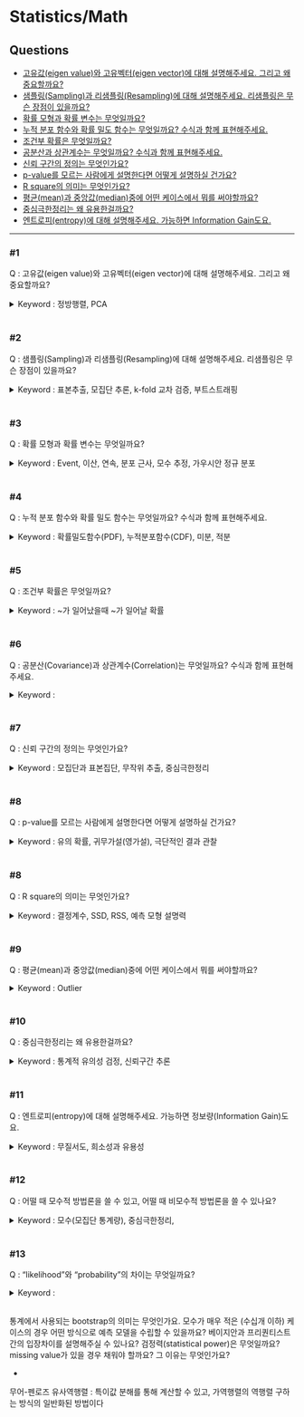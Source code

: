 # Statistics/Math

## Questions

- [고유값(eigen value)와 고유벡터(eigen vector)에 대해 설명해주세요. 그리고 왜 중요할까요?](#1)
- [샘플링(Sampling)과 리샘플링(Resampling)에 대해 설명해주세요. 리샘플링은 무슨 장점이 있을까요?](#2)
- [확률 모형과 확률 변수는 무엇일까요?](#3)
- [누적 분포 함수와 확률 밀도 함수는 무엇일까요? 수식과 함께 표현해주세요.](#4)
- [조건부 확률은 무엇일까요?](#5)
- [공분산과 상관계수는 무엇일까요? 수식과 함께 표현해주세요.](#6)
- [신뢰 구간의 정의는 무엇인가요?](#7)
- [p-value를 모르는 사람에게 설명한다면 어떻게 설명하실 건가요?](#8)
- [R square의 의미는 무엇인가요?](#9)
- [평균(mean)과 중앙값(median)중에 어떤 케이스에서 뭐를 써야할까요?](#10)  
- [중심극한정리는 왜 유용한걸까요?](#11)  
- [엔트로피(entropy)에 대해 설명해주세요. 가능하면 Information Gain도요.](#12)  

---

### #1
Q : 고유값(eigen value)와 고유벡터(eigen vector)에 대해 설명해주세요. 그리고 왜 중요할까요?
<details><summary> Keyword : 정방행렬, PCA </summary>
∟ A : 행렬은 선형변환을 위해서 많이 사용되게 하는데, 이 행렬이 방향에 대한 부분을 변환하지 못하는 벡터가 존재하는데 그 벡터가 고유벡터이다. 행렬로 인해 늘어난 상수 배수가 그 행렬의 고유벡터에 의한 고유값이라고 한다. 고유값이나 고유벡터는 정방행렬에서 사용하게 되고 이를 정방행렬이 아닌 mxn 행렬에서 적용할 수 있는것에 특이값 분해 방법이 있다. 이를 활용할 수 있는 것은 PCA(주성분 분석)에 사용하여 고차원의 벡터를 저차원의 벡터로 치환하여 사용할 수 있도록 한다.
주성분 분석(PCA), 특이값 분해(SVD), 유사 역행렬(Pseudo Inverse Matrix)_무어펜로즈

</details>
<br>

### #2
Q : 샘플링(Sampling)과 리샘플링(Resampling)에 대해 설명해주세요. 리샘플링은 무슨 장점이 있을까요?
<details><summary> Keyword : 표본추출, 모집단 추론, k-fold 교차 검증, 부트스트래핑 </summary>

∟ A : 샘플링은 표본추출을 통해 만들어진 표본집단이다. 하여 모집단의 특징을 보여줄 수는 있지만, 모집단과의 차이는 존재하게 된다. 하여 신뢰구간을 사용하여 모수(모집단의 평균, 분산 등 모집단을 표현하는 방식)의 범위를 추측할 수 있다. 리샘플링은 샘플링을 통하여 뽑아진 표본집단의 부분집합을 뽑아내어 통계량의 변동성을 확인하는 것으로, K-fold, 부트스트래핑을 예로들수 있다. 

K-fold : 샘플을 k개의 집합으로 나눠서 표본집단 내에서도 샘플링을 진행하여 통계량의 변동성을 확인할 수 있다. 머신러닝에서는 K-1개를 학습에 사용하고, 1개를 Test set으로 사용하여 검증하는 방법으로 많이 사용된다. 

부트스트래핑 : 표본집단에서 복원추출을 통하여 샘플을 꺼내어 하나의 부분집합을 만드는 방식이다.

</details>
<br>

### #3
Q : 확률 모형과 확률 변수는 무엇일까요?
<details><summary>Keyword : Event, 이산, 연속, 분포 근사, 모수 추정, 가우시안 정규 분포</summary>

∟ A : 우선 확률이란, 실생활에서 일어나는 불확실성에 대해 표현하는 수단입니다. 이런 불확실성을 숫자로 표현하여 접근하고 계산할 수 있도록 만든 것입니다. 여기서 **확률 변수**는 어떤 사건(event)가 발생했을때, 어떤 값을 확률로 표현할지 정해야하는 데, 아직 정해지지 않고 다양하게 정의할 수 있기 때문에 변수라 불립니다. 그렇기에 확률 변수는 하나의 함수처럼 보여질 수도 있습니다. 

X : 주사위를 던져서 나온 눈
X : 주사위의 눈이 1이 나올때까지 던진 횟수

위와 같이 주사위의 경우는 각 변수 값이 양의 정수로만 이뤄져있는데, 이렇게 값이 떨어져 있는 경우를 **이산 확률 변수**라고하고, 실수로 연속된 값을 갖게 되면 **연속 확률 변수**라고 합니다.

**확률 모형**은 확률 변수를 선정하고, 데이터를 수집한 이후 데이터의 발생 분포를 잘 근사하기 위한 수학적 모델링입니다. 일반적으로 $p(x|\theta)$로 사용되며, 샘플링된 데이터를 활용하여 모수를 추정하여 분포를 예측하게 됩니다. 가장 많이 사용되는 것은 가우시안 정규 분포가 많이 사용되고 있습니다.

</details>
<br>

### #4
Q : 누적 분포 함수와 확률 밀도 함수는 무엇일까요? 수식과 함께 표현해주세요.
<details><summary>Keyword : 확률밀도함수(PDF), 누적분포함수(CDF), 미분, 적분</summary>

∟ A : 
확률 변수 x가 임의의 실수 집합 B에 포함되는 사건의 확률이 음이 아닌 함수 $f$의 적분으로 주어진다고 할때, 이 때의 X를 연속확률변수라고 하며, 함수 $f(x)$를 **확률밀도함수(PDF, Probability Density Function)** 이라고 합니다. 단 실수 집합 B가 실수 전체일경우 실수 전체에 대한 확률밀도함수의 적분은 1을 만족해야 합니다.
![](https://i.imgur.com/AO6i6Sy.png)
![](https://i.imgur.com/vY6Abm1.png)

**누적분포함수(Cumulative Distribution Function, CDF)** 는 확률변수가 특정 값보다 작거나 같을 확률을 나타내는 함수입니다. 특정 값을 $a$라고 할때, 누적 분포 함수는 다음과 같이 나타낼 수 있습니다.

확률 밀도 함수와 누적 분포 함수는 미분과 적분의 관계를 갖습니다. 확률 밀도 함수를 음의 무한대에서 특정값 a 까지 적분을 하면, a 에 대한 누적 분포 함수를 얻을 수 있습니다. 반대로 누적 분포 함수를 미분하면 확률 밀도 함수를 얻을 수 있습니다.

![](https://i.imgur.com/gRG5l05.png)

</details>
<br>

### #5
Q : 조건부 확률은 무엇일까요?
<details><summary>Keyword : ~가 일어났을때 ~가 일어날 확률 </summary>

∟ A : 조건부 확률은 사건 A 가 일어났다는 전제 하에 사건 B 가 일어날 확률이다. 이는 $P(B|A) = P(B∩A) / P(A)$ 로 표현 가능하다. 이는 베이즈 정리로도 이어지게 된다. 

베이즈 정리는 사전확률과 사후확률의 관계에 대해서 서술한 것으로 새로운 증거로 갱신되는 새로운 주장에 대한 신뢰도를 의미한다. 베이즈 정리를 활용하여 시계열 추론에도 사용하였다.
이는 기존 확률론의 연역적 추론 방법에서 귀납적 추론 방법으로의 패러다임 변화를 만들었다. 

<img src="https://user-images.githubusercontent.com/77658029/149715435-2b38dfa4-2a03-4b7a-bd9a-b00a6860b5d6.png"  width="50%" height="50%"/>

</details>
<br>

### #6
Q : 공분산(Covariance)과 상관계수(Correlation)는 무엇일까요? 수식과 함께 표현해주세요. 
<details><summary>Keyword : </summary>

∟ A :
공분산은 확률변수 X의 편차와 확률변수 Y의 편차를 곱한것의 평균 값으로 두 변수간에 양의 상관관계가 있는지 음의 상관관계를 확인할 수 있다. 하지만, 공분산의 경우 변수의 크기에 따라서 값이 크게 차이나기 때문에 상관 정도를 확인하기 어렵다. 이런 부분을 개선하여 변수의 절대적 크기를 단위화 시켜서 비교한 것이 상관계수이다. 공분산에 각 확률변수의 분산을 나누어주었다. 상관계수는 그 상관성이 얼마나 큰지도 알려준다. -1 또는 1에 가까울수록 상관성이 크고 0에 가까울수록 상관성이 작은 것이다.  
![](./images/2021-09-30-13-18-01.png)
![](./images/2021-09-30-13-24-35.png)

</details>
<br>

### #7
Q : 신뢰 구간의 정의는 무엇인가요?
<details><summary>Keyword : 모집단과 표본집단, 무작위 추출, 중심극한정리</summary>

∟ A : 대부분의 경우 모집단 전체를 조사하는 것은 어렵기 때문에 표본집단을 뽑아 모집단의 특징을 추론하게 된다. 이때 확률분포의 모양과 상관없이 중심극한정리가 성립되게 되는데, 중심극한정리는 모집단에서 임의의 샘플링을 무작위로 진행하여 평균을 추출하여 그 평균값으로 분포를 나타내면 가우시안 정규 분포로 나타나게 된다. 이러한 성질을 이용해 모집단의 모수가 특정 범위안에 들어올 확률을 나타내게 되는데 그것을 신뢰구간이라고 한다. 여기서 표준정규분포에서 사용하는 Z-score를 많이 사용하게 되고,Z-score는 1.96일때 신뢰구간 95%로 많이 사용한다.

출처 : 
https://angeloyeo.github.io/2020/09/15/CLT_meaning.html
https://angeloyeo.github.io/2021/01/05/confidence_interval.html

</details>
<br>

### #8
Q : p-value를 모르는 사람에게 설명한다면 어떻게 설명하실 건가요?
<details><summary>Keyword : 유의 확률, 귀무가설(영가설), 극단적인 결과 관찰</summary>

∟ A : 
처음 가설을 설정하고 그 가설이 맞는지 확인하는 값으로 p-value를 사용해,

우선 동전에서 앞면과 뒷면의 확률이 5:5 라는 가설을 세우고 이 가정이 맞다고 생각하는거야
동전 100개를 던졌을때 모두 앞면이 나올 확률은 정말 낮겠지(1/2^100)

여기서 100개의 동전 던지는 행위를 무수히 많이 실행했을때, 모두 앞면이 나올 확률이 있을거 아니야 이 확률을 p-value라고해 
처음 가정에서는 p-value가 낮은 확률이라고 가정했는데, 이 확률이 큰 값을 가지게되면(기본적으로 0.05, 0.1 이상) 우리가 처음한 가정이 틀린거지, 만약 그 확률이 작다고 하면 그 가정은 유의미한 가정인거야

</details>
<br>

### #8
Q : R square의 의미는 무엇인가요?
<details><summary>Keyword : 결정계수, SSD, RSS, 예측 모형 설명력</summary>

∟ A : 독립변수가 종속변수에 대해 얼마만큼의 설명력을 가지게 되는지 나타내는 수치로, 평균과 비교해서 예측한 모형이 얼마나 잘 예측하는지를 나타내며 **결정계수**라고 불립니다. 예측한 모델과 실제 값들의 차이를 잔차(resudial)라고 하는데, 잔차의 제곱합을 RSS라고 하고 실제 값들의 평균과 값의 차이를 제곱하여 더한 값이 RSS라고 합니다. 수식으로 나타내면 $R^2 = (SSD - RSS)/(SSD) = 1 - RSS/SSD$
SSD(Sum of Squares of Deviations), RSS(Residiul Sum of Squares)
<img src="https://user-images.githubusercontent.com/77658029/149724023-3b98fbca-ff45-4d22-9bd2-3f20df01bd16.png"  width="50%" height="50%"/>

출처 :
https://m.blog.naver.com/PostView.naver?isHttpsRedirect=true&blogId=victoria1590&logNo=220635485424

</details>
<br>

### #9
Q : 평균(mean)과 중앙값(median)중에 어떤 케이스에서 뭐를 써야할까요?
<details><summary>Keyword : Outlier</summary>

∟ A : 대체적으로 평균을 많이 사용하지만 극단적인 값으로 인해서 평균값이 크게 움직이게 된다면 평균보단 중앙값을 사용하는 것이 더 분포를 잘 설명할 수 있다. 

만약 회사에 11명의 사람이 있는데 평균연봉을 확인할때, 제일 많이 받는 사람이 6억을 받고 나머지 사람들이 5천만원을 받는다고 했을때, 평균 연봉은 1억이 된다. 하지만 90% 이상의 사람이 5천만원을 받고 있기 때문에, 평균보단 중앙값이 더 좋은 표현력을 가진다고 할 수 있다. 

하지만 반대로 이런 극단적인 경우가 없는 경우는 평균값이 분포를 더 잘 표현할 수 있다.

</details>
<br>

### #10
Q : 중심극한정리는 왜 유용한걸까요?
<details><summary>Keyword : 통계적 유의성 검정, 신뢰구간 추론</summary>

∟ A : 표본의 크기가 커질수록 표본 평균의 분포는 모집단의 분포 모양과는 관계없이 정규분포에 가까워진다는 정리로, 서로 독립(i.i.d.)가정이 성립하고, 평균과 표준편차만 알고 있으면 분포에 대한 어떤 정보가 없더라도, 표본평균의 분포가 "어떤 모양"을 가지고 수렴하는지 알 수 있다.
중심극한정리는 통계적 유의성 검정을 위한 이론적 토대가 되어 신뢰구간을 확보해 전체 집단을 대략적으로 추론해 볼 수 있고, 어떤 가정의 유의성을 검증할 수 있다. 

출처 : 
https://namu.wiki/w/%EC%A4%91%EC%8B%AC%EA%B7%B9%ED%95%9C%EC%A0%95%EB%A6%AC

</details>
<br>

### #11
Q : 엔트로피(entropy)에 대해 설명해주세요. 가능하면 정보량(Information Gain)도요.
<details><summary>Keyword : 무질서도, 희소성과 유용성</summary>

∟ A : 엔트로피는 열역학 제2법칙으로 무질서도가 커지는 방향으로 변화한다는 이론입니다. 여기서 무질서도는 일을 할 수 있는 유용한 에너지가 없는 상태를 의미합니다. 하여 유용한 에너지가 높으면 엔트로피가 작고, 쓸모 없는 에너지가 높으면 엔트로피가 높은 상황입니다. 엔트로피를 정보/통계적으로 적용시켜봤을때, 정보가 가지는 유용성과 희소성의 관계로 비교해볼 수 있는데, 정보의 희소성이 높으면 그 정보가 가지는 유용성이 높아지게 되는 것 입니다. 수식으로 표현하면 $I(x_i) = -ln(p(x_i))$ 와 같습니다. 

예를 들어 100원짜리 동전을 모델에 학습시킨다고 했을 때, 데이터가 앞면과 뒷면의 데이터의 비율이 9:1비율로 있다고 하면 앞면 데이터의 유용성은 떨어지게 되고, 뒷면 데이터의 유용성은 증가할 것 입니다.

출처 : 
https://code13.tistory.com/253
https://bskyvision.com/389

</details>
<br>

### #12
Q : 어떨 때 모수적 방법론을 쓸 수 있고, 어떨 때 비모수적 방법론을 쓸 수 있나요?
<details><summary>Keyword : 모수(모집단 통계량), 중심극한정리, </summary>

∟ A : 모수
전체 집단을 모두 조사하는 것은 대체적으로 불가능하기 때문에, 표본을 추출하여 모집단의 통계적 특징을 추정하게 된다. 우리가 실질적으로 확인하고 싶은 것은 모집단의 모평균, 모표준편차, 모분산인데 이런 모집단은 통계량을 모수라고 한다. 우리는 이런 모수를 추정하기 위해서 중심극한정리를 사용하여 

모수적 방법

① 표본의 모집단이 정규분포를 이루어야 한다. 
② 집단내의 분산은 같아야 한다. 
③ 변인은 등간척도나 비율척도로 측정되어야 한다. 

비모수적 방법

① 정규성 검정에서 정규분포를 따르지 않을경우
② 군당 10명 미만의 소규모 실험에서 정규성을 가정할 수 없는경우
③ 숫자로 표현되지만 수량화 할 수 없고, 평균을 낼 수도 없는  경우

출처 : 
https://zzanhtt.tistory.com/18
https://immunologystudyroom.tistory.com/46

</details>
<br>

### #13
Q : “likelihood”와 “probability”의 차이는 무엇일까요?
<details><summary>Keyword : </summary>

∟ A : 

</details>
<br>


통계에서 사용되는 bootstrap의 의미는 무엇인가요.
모수가 매우 적은 (수십개 이하) 케이스의 경우 어떤 방식으로 예측 모델을 수립할 수 있을까요?
베이지안과 프리퀀티스트 간의 입장차이를 설명해주실 수 있나요?
검정력(statistical power)은 무엇일까요?
missing value가 있을 경우 채워야 할까요? 그 이유는 무엇인가요?

+
무어-펜로즈 유사역행렬 : 특이값 분해를 통해 계산할 수 있고, 가역행렬의 역행렬 구하는 방식의 일반화된 방법이다
